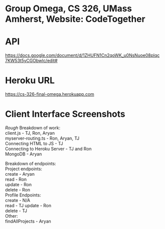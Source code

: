 # Group Omega, CS 326, UMass Amherst, Website: CodeTogether

# API
https://docs.google.com/document/d/1ZHUFN1Cn2qoWK_u0NsNuoe08plqc7KW53t5yCGObwlc/edit#

# Heroku URL
https://cs-326-final-omega.herokuapp.com

# Client Interface Screenshots

*Rough* Breakdown of work:  
client.js - TJ, Ron, Aryan  
myserver-routing.ts - Ron, Aryan, TJ  
Connecting HTML to JS - TJ  
Connecting to Heroku Server - TJ and Ron  
MongoDB - Aryan  

Breakdown of endpoints:  
Project endpoints:  
create - Aryan    
read - Ron  
update - Ron   
delete - Ron  
Profile Endpoints:  
create - N/A  
read - TJ
update - Ron  
delete - TJ  
Other:  
findAllProjects - Aryan  


